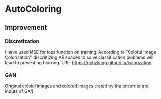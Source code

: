 # AutoColoring

## Improvement

### Discretization

I have used MSE for loss function on training. According to "Coloful Image Colorization",
discretizing AB spaces to solve classification problems will lead to preventing blurring.
URL: https://richzhang.github.io/colorization

### GAN

Original coloful images and colored images crated by the encorder are inputs of GAN.
